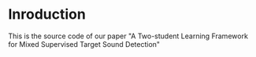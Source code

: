 # Inroduction
This is the source code of our paper "A Two-student Learning Framework for Mixed Supervised Target Sound Detection" <br>
